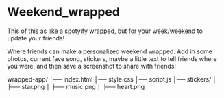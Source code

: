# Weekend_wrapped
This of this as like a spotyify wrapped, but for your week/weekend to update your friends! 

Where friends can make a personalized weekend wrapped. Add in some photos, current fave song, stickers, maybe a little text to tell friends where you were, and then save a screenshot to share with friends! 


wrapped-app/
│── index.html
│── style.css
│── script.js
│── stickers/
│    ├── star.png
│    ├── music.png
│    ├── heart.png


